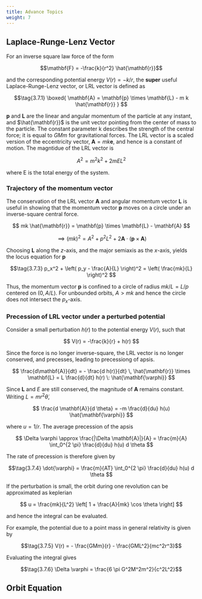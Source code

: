 ```yaml
---
title: Advance Topics
weight: 7
---
```


## Laplace-Runge-Lenz Vector

For an inverse square law force of the form

$$\mathbf{F} = -\frac{k}{r^2} \hat{\mathbf{r}}$$

and the corresponding potential energy $V(r) = -k/r$, the **super** useful Laplace-Runge-Lenz vector, or LRL vector is defined as

$$\tag{3.7.1} \boxed{ \mathbf{A} = \mathbf{p} \times \mathbf{L} - m k \hat{\mathbf{r}} } $$

$\mathbf{p}$ and $\mathbf{L}$ are the linear and angular momentum of the particle at any instant, and $\hat{\mathbf{r}}$ is the unit vector pointing from the center of mass to the particle. The constant parameter k describes the strength of the central force; it is equal to $GMm$ for gravitational forces. The LRL vector is a scaled version of the eccentricity vector, $\mathbf{A} = mk \mathbf{e}$, and hence is a constant of motion. The magntidue of the LRL vector is

$$\tag{3.7.2} A^2 = m^2 k^2 + 2mEL^2 $$

where E is the total energy of the system.

### Trajectory of the momentum vector

The conservation of the LRL vector $\mathbf{A}$ and angular momentum vector $\mathbf{L}$ is useful in showing that the momentum vector $\mathbf{p}$ moves on a circle under an inverse-square central force.

$$ mk \hat{\mathbf{r}} = \mathbf{p} \times \mathbf{L} - \mathbf{A} $$

$$\implies (mk)^2 = A^2 + p^2L^2 + 2\mathbf{A} \cdot (\mathbf{p} \times \mathbf{A}) $$

Choosing $\mathbf{L}$ along the $z$-axis, and the major semiaxis as the $x$-axis, yields the locus equation for $\mathbf{p}$

$$\tag{3.7.3} p_x^2 + \left( p_y - \frac{A}{L} \right)^2 = \left( \frac{mk}{L} \right)^2 $$

Thus, the momentum vector $\mathbf{p}$ is confined to a circle of radius $mk/L = L/p$ centered on $(0,\, A/L)$. For unbounded orbits, $A > mk$ and hence the circle does not intersect the $p_x$-axis.

### Precession of LRL vector under a perturbed potential

Consider a small perturbation $h(r)$ to the potential energy $V(r)$, such that

$$ V(r) = -\frac{k}{r} + h(r) $$

Since the force is no longer inverse-square, the LRL vector is no longer conserved, and precesses, leading to precessiong of apsis.

$$ \frac{d\mathbf{A}}{dt} = - \frac{d h(r)}{dt} \, \hat{\mathbf{r}} \times \mathbf{L} = L \frac{d}{dt} h(r) \: \hat{\mathbf{\varphi}} $$

Since $\mathbf{L}$ and $E$ are still conserved, the magnitude of $\mathbf{A}$ remains constant. Writing $L = mr^2 \dot{\theta}$,

$$ \frac{d \mathbf{A}}{d \theta} = -m \frac{d}{du} h(u) \hat{\mathbf{\varphi}} $$

where $u = 1/r$. The average precession of the apsis

$$ \Delta \varphi \approx \frac{|\Delta \mathbf{A}|}{A} = \frac{m}{A} \int_0^{2 \pi} \frac{d}{du} h(u) d \theta $$

The rate of precession is therefore given by

$$\tag{3.7.4} \dot{\varphi} = \frac{m}{AT} \int_0^{2 \pi} \frac{d}{du} h(u) d \theta $$

If the perturbation is small, the orbit during one revolution can be approximated as keplerian

$$ u = \frac{mk}{L^2} \left[ 1 + \frac{A}{mk} \cos \theta \right] $$

and hence the integral can be evaluated.

For example, the potential due to a point mass in general relativity is given by

$$\tag{3.7.5} V(r) = - \frac{GMm}{r} - \frac{GML^2}{mc^2r^3}$$

Evaluating the integral gives

$$\tag{3.7.6} \Delta \varphi = \frac{6 \pi G^2M^2m^2}{c^2L^2}$$

## Orbit Equation

<!-- gravitational radiation (GW), effective V, u'' + u = k (+GR) -->
